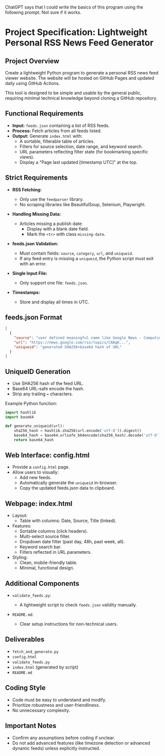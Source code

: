 ChatGPT says that I could write the basics of this program using the following prompt. Not sure if it works.


# Project Specification: Lightweight Personal RSS News Feed Generator

## Project Overview

Create a lightweight Python program to generate a personal RSS news feed viewer website. The website will be hosted on GitHub Pages and updated daily using GitHub Actions.

This tool is designed to be simple and usable by the general public, requiring minimal technical knowledge beyond cloning a GitHub repository.

## Functional Requirements

- **Input:** `feeds.json` containing a list of RSS feeds.
- **Process:** Fetch articles from all feeds listed.
- **Output:** Generate `index.html` with:
  - A sortable, filterable table of articles.
  - Filters for source selection, date range, and keyword search.
  - URL parameters reflecting filter state (for bookmarking specific views).
  - Display a "Page last updated [timestamp UTC]" at the top.

## Strict Requirements

- **RSS Fetching:**
  - Only use the `feedparser` library.
  - No scraping libraries like BeautifulSoup, Selenium, Playwright.

- **Handling Missing Data:**
  - Articles missing a publish date:
    - Display with a blank date field.
    - Mark the `<tr>` with class `missing-date`.

- **feeds.json Validation:**
  - Must contain fields: `source`, `category`, `url`, and `uniqueid`.
  - If any feed entry is missing a `uniqueid`, the Python script must exit with an error.

- **Single Input File:**
  - Only support one file: `feeds.json`.

- **Timestamps:**
  - Store and display all times in UTC.

## feeds.json Format

```json
[
  {
    "source": "user defined meaningful name like Google News - Computing",
    "url": "https://news.google.com/rss/topics/CAAqK...",
    "uniqueid": "generated SHA256+base64 hash of URL"
  }
]
```

## UniqueID Generation

- Use SHA256 hash of the feed URL.
- Base64 URL-safe encode the hash.
- Strip any trailing `=` characters.

Example Python function:

```python
import hashlib
import base64

def generate_uniqueid(url):
    sha256_hash = hashlib.sha256(url.encode('utf-8')).digest()
    base64_hash = base64.urlsafe_b64encode(sha256_hash).decode('utf-8').rstrip('=')
    return base64_hash
```

## Web Interface: config.html

- Provide a `config.html` page.
- Allow users to visually:
  - Add new feeds.
  - Automatically generate the `uniqueid` in-browser.
  - Copy the updated feeds.json data to clipboard.

## Webpage: index.html

- Layout:
  - Table with columns: Date, Source, Title (linked).
- Features:
  - Sortable columns (click headers).
  - Multi-select source filter.
  - Dropdown date filter (past day, 48h, past week, all).
  - Keyword search bar.
  - Filters reflected in URL parameters.
- Styling:
  - Clean, mobile-friendly table.
  - Minimal, functional design.

## Additional Components

- `validate_feeds.py`:
  - A lightweight script to check `feeds.json` validity manually.

- `README.md`:
  - Clear setup instructions for non-technical users.

## Deliverables

- `fetch_and_generate.py`
- `config.html`
- `validate_feeds.py`
- `index.html` (generated by script)
- `README.md`

## Coding Style

- Code must be easy to understand and modify.
- Prioritize robustness and user-friendliness.
- No unnecessary complexity.

## Important Notes

- Confirm any assumptions before coding if unclear.
- Do not add advanced features (like timezone detection or advanced dynamic feeds) unless explicitly instructed.
